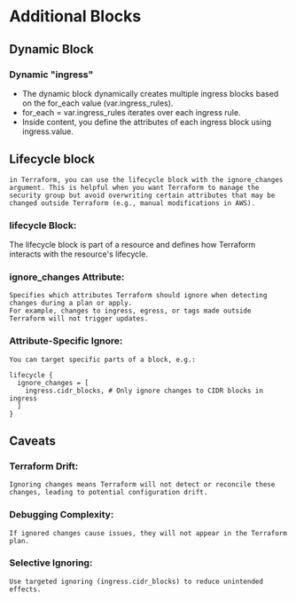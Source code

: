 # Additional Blocks

## Dynamic Block

### Dynamic "ingress"

- The dynamic block dynamically creates multiple ingress blocks based on the for_each value (var.ingress_rules).
- for_each = var.ingress_rules iterates over each ingress rule.
- Inside content, you define the attributes of each ingress block using ingress.value.

## Lifecycle block
    in Terraform, you can use the lifecycle block with the ignore_changes argument. This is helpful when you want Terraform to manage the security group but avoid overwriting certain attributes that may be changed outside Terraform (e.g., manual modifications in AWS).

### lifecycle Block:

The lifecycle block is part of a resource and defines how Terraform interacts with the resource's lifecycle.
### ignore_changes Attribute:

    Specifies which attributes Terraform should ignore when detecting changes during a plan or apply.
    For example, changes to ingress, egress, or tags made outside Terraform will not trigger updates.
### Attribute-Specific Ignore:

    You can target specific parts of a block, e.g.:
```hcl
lifecycle {
  ignore_changes = [
    ingress.cidr_blocks, # Only ignore changes to CIDR blocks in ingress
  ]
}

```
## Caveats
### Terraform Drift:
    Ignoring changes means Terraform will not detect or reconcile these changes, leading to potential configuration drift.
### Debugging Complexity:
    If ignored changes cause issues, they will not appear in the Terraform plan.
### Selective Ignoring:
    Use targeted ignoring (ingress.cidr_blocks) to reduce unintended effects.
